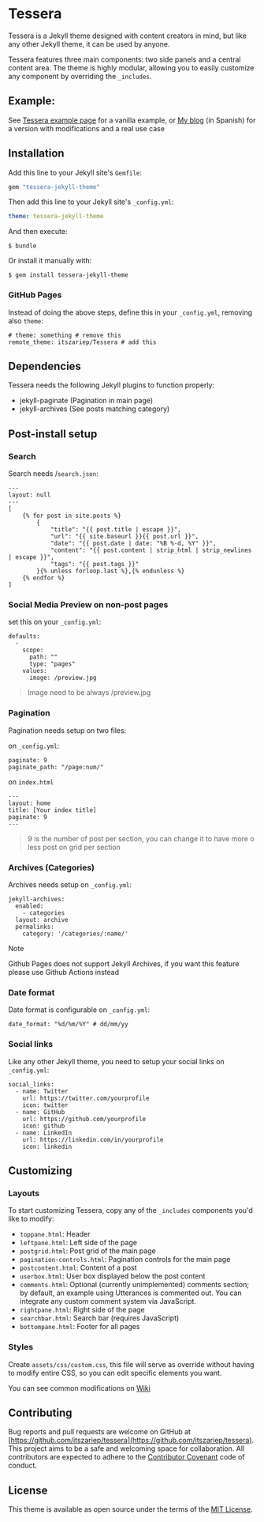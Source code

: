 # Tessera

Tessera is a Jekyll theme designed with content creators in mind, but like any other Jekyll theme, it can be used by anyone.

Tessera features three main components: two side panels and a central content area. The theme is highly modular, allowing you to easily customize any component by overriding the `_includes`.

## Example:

See [Tessera example page](https://itszariep.github.io/Tessera) for a vanilla example, or [My blog](https://itszariep.github.io/) (in Spanish) for a version with modifications and a real use case

## Installation

Add this line to your Jekyll site's `Gemfile`:

```ruby
gem "tessera-jekyll-theme"
```

Then add this line to your Jekyll site's `_config.yml`:

```yaml
theme: tessera-jekyll-theme
```

And then execute:

```
$ bundle
```

Or install it manually with:

```
$ gem install tessera-jekyll-theme
```

### GitHub Pages
Instead of doing the above steps, define this in your `_config.yml`, removing also `theme`:

```
# theme: something # remove this
remote_theme: itszariep/Tessera # add this
```


## Dependencies
Tessera needs the following Jekyll plugins to function properly:

  - jekyll-paginate (Pagination in main page)
  - jekyll-archives (See posts matching category)
  
  
## Post-install setup

### Search
Search needs /`search.json`:

```
---
layout: null
---
[
	{% for post in site.posts %}
		{
			"title": "{{ post.title | escape }}",
			"url": "{{ site.baseurl }}{{ post.url }}",
			"date": "{{ post.date | date: "%B %-d, %Y" }}",
			"content": "{{ post.content | strip_html | strip_newlines | escape }}",
			"tags": "{{ post.tags }}"
		}{% unless forloop.last %},{% endunless %}
	{% endfor %}
]
```

### Social Media Preview on non-post pages
set this on your `_config.yml`:
```
defaults:
  -
    scope:
      path: ""
      type: "pages"
    values:
      image: /preview.jpg
```

> Image need to be always /preview.jpg


### Pagination
Pagination needs setup on two files:

on `_config.yml`:

```
paginate: 9
paginate_path: "/page:num/"
```

on `index.html`

```
---
layout: home
title: [Your index title]
paginate: 9
---
```

> 9 is the number of post per section, you can change it to have more o less post on grid per section


### Archives (Categories)
Archives needs setup on `_config.yml`:

```
jekyll-archives:
  enabled:
    - categories
  layout: archive
  permalinks:
    category: '/categories/:name/'
```

> [!NOTE]  
> Github Pages does not support Jekyll Archives, if you want this feature please use Github Actions instead

### Date format
Date format is configurable on `_config.yml`:

```
date_format: "%d/%m/%Y" # dd/mm/yy
```

### Social links
Like any other Jekyll theme, you need to setup your social links on `_config.yml`:

```
social_links:
  - name: Twitter
    url: https://twitter.com/yourprofile
    icon: twitter
  - name: GitHub
    url: https://github.com/yourprofile
    icon: github
  - name: LinkedIn
    url: https://linkedin.com/in/yourprofile
    icon: linkedin
```


## Customizing

### Layouts
To start customizing Tessera, copy any of the `_includes` components you'd like to modify:

* `toppane.html`: Header
* `leftpane.html`: Left side of the page
* `postgrid.html`: Post grid of the main page
* `pagination-controls.html`: Pagination controls for the main page
* `postcontent.html`: Content of a post
* `userbox.html`: User box displayed below the post content
* `comments.html`: Optional (currently unimplemented) comments section; by default, an example using Utterances is commented out. You can integrate any custom comment system via JavaScript.
* `rightpane.html`: Right side of the page
* `searchbar.html`: Search bar (requires JavaScript)
* `bottompane.html`: Footer for all pages

### Styles
Create `assets/css/custom.css`, this file will serve as override without having to modify entire CSS, so you can edit specific elements you want.

You can see common modifications on [Wiki](https://github.com/ItsZariep/Tessera/wiki/Common-modifications-and-additions:)

## Contributing

Bug reports and pull requests are welcome on GitHub at [https://github.com/itszariep/tessera](https://github.com/itszariep/tessera). This project aims to be a safe and welcoming space for collaboration. All contributors are expected to adhere to the [Contributor Covenant](https://www.contributor-covenant.org/) code of conduct.

## License

This theme is available as open source under the terms of the [MIT License](https://opensource.org/licenses/MIT).